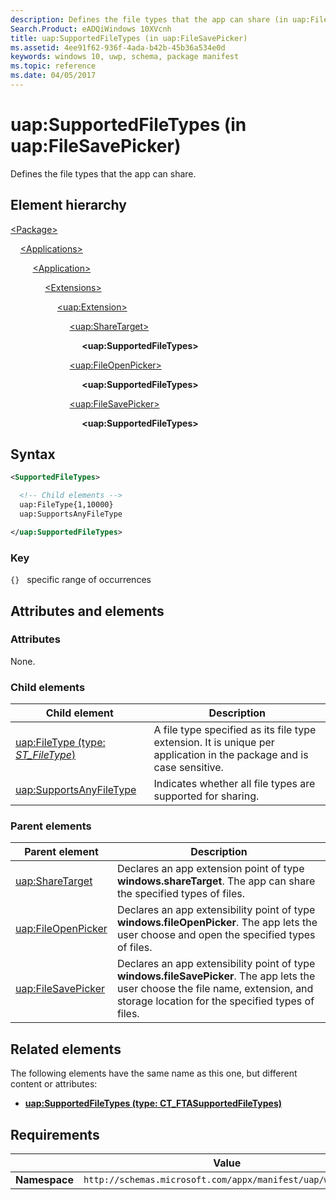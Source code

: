 ```yaml
---
description: Defines the file types that the app can share (in uap:FileSavePicker).
Search.Product: eADQiWindows 10XVcnh
title: uap:SupportedFileTypes (in uap:FileSavePicker)
ms.assetid: 4ee91f62-936f-4ada-b42b-45b36a534e0d
keywords: windows 10, uwp, schema, package manifest
ms.topic: reference
ms.date: 04/05/2017
---
```


# uap:SupportedFileTypes (in uap:FileSavePicker)

Defines the file types that the app can share.

## Element hierarchy

[\<Package\>](element-package.md)

&nbsp;&nbsp;&nbsp;&nbsp;[\<Applications\>](element-applications.md)

&nbsp;&nbsp;&nbsp;&nbsp; &nbsp;&nbsp;&nbsp;&nbsp;[\<Application\>](element-application.md)

&nbsp;&nbsp;&nbsp;&nbsp; &nbsp;&nbsp;&nbsp;&nbsp; &nbsp;&nbsp;&nbsp;&nbsp;[\<Extensions\>](element-extensions.md)

&nbsp;&nbsp;&nbsp;&nbsp; &nbsp;&nbsp;&nbsp;&nbsp; &nbsp;&nbsp;&nbsp;&nbsp; &nbsp;&nbsp;&nbsp;&nbsp;[\<uap:Extension\>](element-uap-extension.md)

&nbsp;&nbsp;&nbsp;&nbsp; &nbsp;&nbsp;&nbsp;&nbsp; &nbsp;&nbsp;&nbsp;&nbsp; &nbsp;&nbsp;&nbsp;&nbsp; &nbsp;&nbsp;&nbsp;&nbsp;[\<uap:ShareTarget\>](element-uap-sharetarget.md)

&nbsp;&nbsp;&nbsp;&nbsp; &nbsp;&nbsp;&nbsp;&nbsp; &nbsp;&nbsp;&nbsp;&nbsp; &nbsp;&nbsp;&nbsp;&nbsp; &nbsp;&nbsp;&nbsp;&nbsp; &nbsp;&nbsp;&nbsp;&nbsp;**\<uap:SupportedFileTypes\>**

&nbsp;&nbsp;&nbsp;&nbsp; &nbsp;&nbsp;&nbsp;&nbsp; &nbsp;&nbsp;&nbsp;&nbsp; &nbsp;&nbsp;&nbsp;&nbsp; &nbsp;&nbsp;&nbsp;&nbsp;[\<uap:FileOpenPicker\>](element-uap-fileopenpicker.md)

&nbsp;&nbsp;&nbsp;&nbsp; &nbsp;&nbsp;&nbsp;&nbsp; &nbsp;&nbsp;&nbsp;&nbsp; &nbsp;&nbsp;&nbsp;&nbsp; &nbsp;&nbsp;&nbsp;&nbsp; &nbsp;&nbsp;&nbsp;&nbsp;**\<uap:SupportedFileTypes\>**

&nbsp;&nbsp;&nbsp;&nbsp; &nbsp;&nbsp;&nbsp;&nbsp; &nbsp;&nbsp;&nbsp;&nbsp; &nbsp;&nbsp;&nbsp;&nbsp; &nbsp;&nbsp;&nbsp;&nbsp;[\<uap:FileSavePicker\>](element-uap-filesavepicker.md)

&nbsp;&nbsp;&nbsp;&nbsp; &nbsp;&nbsp;&nbsp;&nbsp; &nbsp;&nbsp;&nbsp;&nbsp; &nbsp;&nbsp;&nbsp;&nbsp; &nbsp;&nbsp;&nbsp;&nbsp; &nbsp;&nbsp;&nbsp;&nbsp;**\<uap:SupportedFileTypes\>**

## Syntax

```xml
<SupportedFileTypes>

  <!-- Child elements -->
  uap:FileType{1,10000}
  uap:SupportsAnyFileType

</uap:SupportedFileTypes>
```

### Key

`{}`   specific range of occurrences

## Attributes and elements

### Attributes

None.

### Child elements

| Child element | Description |
|-|-|
| [uap:FileType (type: *ST_FileType*)](element-3-uap-filetype.md) | A file type specified as its file type extension. It is unique per application in the package and is case sensitive. |
| [uap:SupportsAnyFileType](element-2-uap-supportsanyfiletype.md) | Indicates whether all file types are supported for sharing. |

### Parent elements

| Parent element | Description |
|-|-|
| [uap:ShareTarget](element-uap-sharetarget.md) | Declares an app extension point of type **windows.shareTarget**. The app can share the specified types of files. |
| [uap:FileOpenPicker](element-uap-fileopenpicker.md) | Declares an app extensibility point of type **windows.fileOpenPicker**. The app lets the user choose and open the specified types of files. |
| [uap:FileSavePicker](element-uap-filesavepicker.md) | Declares an app extensibility point of type **windows.fileSavePicker**. The app lets the user choose the file name, extension, and storage location for the specified types of files. |

## Related elements

The following elements have the same name as this one, but different content or attributes:

- **[uap:SupportedFileTypes (type: CT_FTASupportedFileTypes)](element-uap-supportedfiletypes.md)**

## Requirements

|   | Value  |
|--|--|
| **Namespace** | `http://schemas.microsoft.com/appx/manifest/uap/windows10` |
